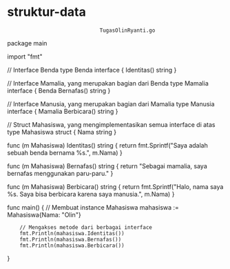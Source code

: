 # struktur-data
                                  TugasOlinRyanti.go                               
package main

import "fmt"

// Interface Benda
type Benda interface {
        Identitas() string
}

// Interface Mamalia, yang merupakan bagian dari Benda
type Mamalia interface {
        Benda
        Bernafas() string
}

// Interface Manusia, yang merupakan bagian dari Mamalia
type Manusia interface {
        Mamalia
        Berbicara() string
}

// Struct Mahasiswa, yang mengimplementasikan semua interface di atas
type Mahasiswa struct {
        Nama string
}

func (m Mahasiswa) Identitas() string {
        return fmt.Sprintf("Saya adalah sebuah benda bernama %s.", m.Nama)
}

func (m Mahasiswa) Bernafas() string {
        return "Sebagai mamalia, saya bernafas menggunakan paru-paru."
}

func (m Mahasiswa) Berbicara() string {
        return fmt.Sprintf("Halo, nama saya %s. Saya bisa berbicara karena saya manusia.", m.Nama)
}

func main() {
        // Membuat instance Mahasiswa
        mahasiswa := Mahasiswa{Nama: "Olin"}

        // Mengakses metode dari berbagai interface
        fmt.Println(mahasiswa.Identitas())
        fmt.Println(mahasiswa.Bernafas())
        fmt.Println(mahasiswa.Berbicara())
}
